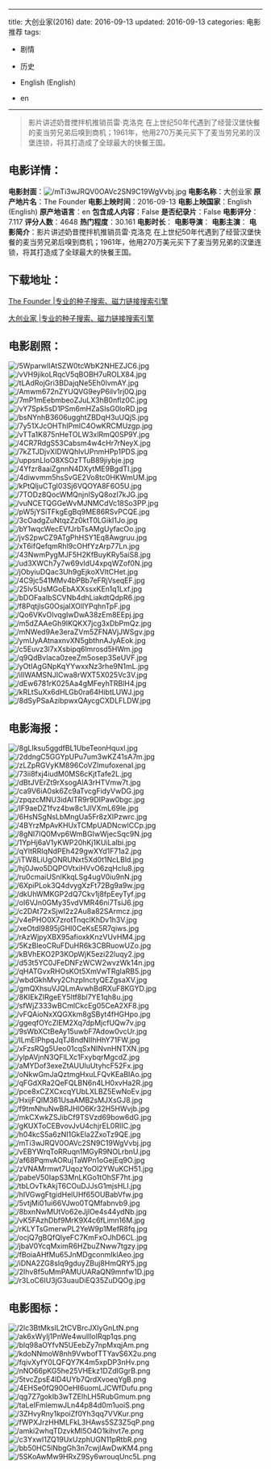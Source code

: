 
---
title: 大创业家(2016)
date: 2016-09-13
updated: 2016-09-13
categories: 电影推荐
tags:
- 剧情
- 历史

- English (English)
- en
---


> 影片讲述奶昔搅拌机推销员雷·克洛克 在上世纪50年代遇到了经营汉堡快餐的麦当劳兄弟后嗅到商机；1961年，他用270万美元买下了麦当劳兄弟的汉堡连锁，将其打造成了全球最大的快餐王国。

## **电影详情**：

**电影封面**：<img src="https://image.tmdb.org/t/p/w200/mTi3wJRQV0OAVc2SN9C19WgVvbj.jpg" alt="/mTi3wJRQV0OAVc2SN9C19WgVvbj.jpg" title="/mTi3wJRQV0OAVc2SN9C19WgVvbj.jpg">
**电影名称**：大创业家
**原产地片名**：The Founder
**电影上映时间**：2016-09-13
**电影上映国家**：English (English)
**原产地语言**：en
**包含成人内容**：False
**是否纪录片**：False
**电影评分**：7.117
**评分人数**：4648
**热门程度**：30.161
**电影时长**：
**电影导演**：
**电影主演**：
**电影简介**：影片讲述奶昔搅拌机推销员雷·克洛克 在上世纪50年代遇到了经营汉堡快餐的麦当劳兄弟后嗅到商机；1961年，他用270万美元买下了麦当劳兄弟的汉堡连锁，将其打造成了全球最大的快餐王国。

## **下载地址**：
[The Founder |专业的种子搜索、磁力链接搜索引擎](https://movie.amd794.com:2083/?search=The%20Founder&ordering=&mode=match_phrase&page_size=10&page=1)

[大创业家 |专业的种子搜索、磁力链接搜索引擎](https://movie.amd794.com:2083/?search=%E5%A4%A7%E5%88%9B%E4%B8%9A%E5%AE%B6&ordering=&mode=match_phrase&page_size=10&page=1)
 

## **电影剧照**：
<img src="https://image.tmdb.org/t/p/original/5WparwIlAtSZW0tcWbK2NHEZJC6.jpg" alt="/5WparwIlAtSZW0tcWbK2NHEZJC6.jpg" title="/5WparwIlAtSZW0tcWbK2NHEZJC6.jpg"><img src="https://image.tmdb.org/t/p/original/vVH9jikoLRqcV5qBOBH7uROLX84.jpg" alt="/vVH9jikoLRqcV5qBOBH7uROLX84.jpg" title="/vVH9jikoLRqcV5qBOBH7uROLX84.jpg"><img src="https://image.tmdb.org/t/p/original/tLAdRojGri3BDajqNe5Eh0IvmAY.jpg" alt="/tLAdRojGri3BDajqNe5Eh0IvmAY.jpg" title="/tLAdRojGri3BDajqNe5Eh0IvmAY.jpg"><img src="https://image.tmdb.org/t/p/original/Amwm672nZYUQVG9eyP6ilv1rj0Q.jpg" alt="/Amwm672nZYUQVG9eyP6ilv1rj0Q.jpg" title="/Amwm672nZYUQVG9eyP6ilv1rj0Q.jpg"><img src="https://image.tmdb.org/t/p/original/7mP1mEebmbeoZJuLX3hB0nflz0C.jpg" alt="/7mP1mEebmbeoZJuLX3hB0nflz0C.jpg" title="/7mP1mEebmbeoZJuLX3hB0nflz0C.jpg"><img src="https://image.tmdb.org/t/p/original/vY7Spk5sD1PSm6mHZaSIsG0loRD.jpg" alt="/vY7Spk5sD1PSm6mHZaSIsG0loRD.jpg" title="/vY7Spk5sD1PSm6mHZaSIsG0loRD.jpg"><img src="https://image.tmdb.org/t/p/original/bsNYnhB3606ugghtZBDqH3uUQjS.jpg" alt="/bsNYnhB3606ugghtZBDqH3uUQjS.jpg" title="/bsNYnhB3606ugghtZBDqH3uUQjS.jpg"><img src="https://image.tmdb.org/t/p/original/7y51XJcOHThIPmlC4OwKRCMUzgp.jpg" alt="/7y51XJcOHThIPmlC4OwKRCMUzgp.jpg" title="/7y51XJcOHThIPmlC4OwKRCMUzgp.jpg"><img src="https://image.tmdb.org/t/p/original/vTTa1K875nHeTOLW3xlRmQ0SP9Y.jpg" alt="/vTTa1K875nHeTOLW3xlRmQ0SP9Y.jpg" title="/vTTa1K875nHeTOLW3xlRmQ0SP9Y.jpg"><img src="https://image.tmdb.org/t/p/original/4CR7RdgS53Cabsm4w4cHr7rNeyX.jpg" alt="/4CR7RdgS53Cabsm4w4cHr7rNeyX.jpg" title="/4CR7RdgS53Cabsm4w4cHr7rNeyX.jpg"><img src="https://image.tmdb.org/t/p/original/7kZTJDjvXIDWQhlvUPnmHPp1PDS.jpg" alt="/7kZTJDjvXIDWQhlvUPnmHPp1PDS.jpg" title="/7kZTJDjvXIDWQhlvUPnmHPp1PDS.jpg"><img src="https://image.tmdb.org/t/p/original/uppsnLIoO8XSOzTTuB89jiybje.jpg" alt="/uppsnLIoO8XSOzTTuB89jiybje.jpg" title="/uppsnLIoO8XSOzTTuB89jiybje.jpg"><img src="https://image.tmdb.org/t/p/original/4Yfzr8aaiZgnnN4DXytME9BgdTI.jpg" alt="/4Yfzr8aaiZgnnN4DXytME9BgdTI.jpg" title="/4Yfzr8aaiZgnnN4DXytME9BgdTI.jpg"><img src="https://image.tmdb.org/t/p/original/4diwvmm5hsSvGE2Vo8tc0HKWmUM.jpg" alt="/4diwvmm5hsSvGE2Vo8tc0HKWmUM.jpg" title="/4diwvmm5hsSvGE2Vo8tc0HKWmUM.jpg"><img src="https://image.tmdb.org/t/p/original/kPtQljuCTgl03Sj6VQOYA8F6O5U.jpg" alt="/kPtQljuCTgl03Sj6VQOYA8F6O5U.jpg" title="/kPtQljuCTgl03Sj6VQOYA8F6O5U.jpg"><img src="https://image.tmdb.org/t/p/original/7TODz8QocWMQnjnISyQ8ozI7kJG.jpg" alt="/7TODz8QocWMQnjnISyQ8ozI7kJG.jpg" title="/7TODz8QocWMQnjnISyQ8ozI7kJG.jpg"><img src="https://image.tmdb.org/t/p/original/vuNCETQGGeWvMJNMCdVc18So3PP.jpg" alt="/vuNCETQGGeWvMJNMCdVc18So3PP.jpg" title="/vuNCETQGGeWvMJNMCdVc18So3PP.jpg"><img src="https://image.tmdb.org/t/p/original/pW5jYSiTFkgEgBq9ME86RSvPCQE.jpg" alt="/pW5jYSiTFkgEgBq9ME86RSvPCQE.jpg" title="/pW5jYSiTFkgEgBq9ME86RSvPCQE.jpg"><img src="https://image.tmdb.org/t/p/original/3cOadgZuNtqzZz0ktT0LGikI1Jo.jpg" alt="/3cOadgZuNtqzZz0ktT0LGikI1Jo.jpg" title="/3cOadgZuNtqzZz0ktT0LGikI1Jo.jpg"><img src="https://image.tmdb.org/t/p/original/bY1wqcWecEVfJrbTsAMgUyfacOo.jpg" alt="/bY1wqcWecEVfJrbTsAMgUyfacOo.jpg" title="/bY1wqcWecEVfJrbTsAMgUyfacOo.jpg"><img src="https://image.tmdb.org/t/p/original/jvS2pwCZ9ATgPhHSY1Eq8Awgruu.jpg" alt="/jvS2pwCZ9ATgPhHSY1Eq8Awgruu.jpg" title="/jvS2pwCZ9ATgPhHSY1Eq8Awgruu.jpg"><img src="https://image.tmdb.org/t/p/original/xT6ifQefqmRhl9cOHfYzArp77Ln.jpg" alt="/xT6ifQefqmRhl9cOHfYzArp77Ln.jpg" title="/xT6ifQefqmRhl9cOHfYzArp77Ln.jpg"><img src="https://image.tmdb.org/t/p/original/43NwmPygMJF5H2KfBuyKRy5aiS8.jpg" alt="/43NwmPygMJF5H2KfBuyKRy5aiS8.jpg" title="/43NwmPygMJF5H2KfBuyKRy5aiS8.jpg"><img src="https://image.tmdb.org/t/p/original/ud3XWCh7y7w69vIdU4xpqWZof0N.jpg" alt="/ud3XWCh7y7w69vIdU4xpqWZof0N.jpg" title="/ud3XWCh7y7w69vIdU4xpqWZof0N.jpg"><img src="https://image.tmdb.org/t/p/original/jObyiuDQac3Uh9gEjkoXVltCHet.jpg" alt="/jObyiuDQac3Uh9gEjkoXVltCHet.jpg" title="/jObyiuDQac3Uh9gEjkoXVltCHet.jpg"><img src="https://image.tmdb.org/t/p/original/4C9jc541MMv4bPBb7eFRjVseqEF.jpg" alt="/4C9jc541MMv4bPBb7eFRjVseqEF.jpg" title="/4C9jc541MMv4bPBb7eFRjVseqEF.jpg"><img src="https://image.tmdb.org/t/p/original/25lv5UsMGoEbAXXssxKEn1q1Lxf.jpg" alt="/25lv5UsMGoEbAXXssxKEn1q1Lxf.jpg" title="/25lv5UsMGoEbAXXssxKEn1q1Lxf.jpg"><img src="https://image.tmdb.org/t/p/original/bDOFaaIbSCVNb4dhLiakdtQdpR6.jpg" alt="/bDOFaaIbSCVNb4dhLiakdtQdpR6.jpg" title="/bDOFaaIbSCVNb4dhLiakdtQdpR6.jpg"><img src="https://image.tmdb.org/t/p/original/f8PqtjlsG0OsjalXOllYPqhnTpF.jpg" alt="/f8PqtjlsG0OsjalXOllYPqhnTpF.jpg" title="/f8PqtjlsG0OsjalXOllYPqhnTpF.jpg"><img src="https://image.tmdb.org/t/p/original/Qo6VKvOIvqgIwDwA38zEm8EEpj.jpg" alt="/Qo6VKvOIvqgIwDwA38zEm8EEpj.jpg" title="/Qo6VKvOIvqgIwDwA38zEm8EEpj.jpg"><img src="https://image.tmdb.org/t/p/original/m5dZAAeGh9IKQKX7jcg3xDbPmQz.jpg" alt="/m5dZAAeGh9IKQKX7jcg3xDbPmQz.jpg" title="/m5dZAAeGh9IKQKX7jcg3xDbPmQz.jpg"><img src="https://image.tmdb.org/t/p/original/mNWed9Ae3eraZVm5ZFNAVjJWSgv.jpg" alt="/mNWed9Ae3eraZVm5ZFNAVjJWSgv.jpg" title="/mNWed9Ae3eraZVm5ZFNAVjJWSgv.jpg"><img src="https://image.tmdb.org/t/p/original/ymUyAAtnaxnvXN5gbthnAJyAEok.jpg" alt="/ymUyAAtnaxnvXN5gbthnAJyAEok.jpg" title="/ymUyAAtnaxnvXN5gbthnAJyAEok.jpg"><img src="https://image.tmdb.org/t/p/original/c5Euvz3l7xXsbipq6lmrosd5HWm.jpg" alt="/c5Euvz3l7xXsbipq6lmrosd5HWm.jpg" title="/c5Euvz3l7xXsbipq6lmrosd5HWm.jpg"><img src="https://image.tmdb.org/t/p/original/q9QdBvIaca0zeeZm5osep3SeUVF.jpg" alt="/q9QdBvIaca0zeeZm5osep3SeUVF.jpg" title="/q9QdBvIaca0zeeZm5osep3SeUVF.jpg"><img src="https://image.tmdb.org/t/p/original/yOtIAgGNpKqYYwxxNz3rhe9N1mL.jpg" alt="/yOtIAgGNpKqYYwxxNz3rhe9N1mL.jpg" title="/yOtIAgGNpKqYYwxxNz3rhe9N1mL.jpg"><img src="https://image.tmdb.org/t/p/original/iIIWAMSNJICwa8rWXT5X025Vc3V.jpg" alt="/iIIWAMSNJICwa8rWXT5X025Vc3V.jpg" title="/iIIWAMSNJICwa8rWXT5X025Vc3V.jpg"><img src="https://image.tmdb.org/t/p/original/dEw6781rK025Aa4gMFeyhTRBlH4.jpg" alt="/dEw6781rK025Aa4gMFeyhTRBlH4.jpg" title="/dEw6781rK025Aa4gMFeyhTRBlH4.jpg"><img src="https://image.tmdb.org/t/p/original/kRLtSuXx6dHLGb0ra64HibtLUWJ.jpg" alt="/kRLtSuXx6dHLGb0ra64HibtLUWJ.jpg" title="/kRLtSuXx6dHLGb0ra64HibtLUWJ.jpg"><img src="https://image.tmdb.org/t/p/original/8dSyPSaAzibpwxQAycgCXDLFLDW.jpg" alt="/8dSyPSaAzibpwxQAycgCXDLFLDW.jpg" title="/8dSyPSaAzibpwxQAycgCXDLFLDW.jpg">

## **电影海报**：
<img src="https://image.tmdb.org/t/p/original/8gLIksu5ggdfBL1UbeTeonHquxl.jpg" alt="/8gLIksu5ggdfBL1UbeTeonHquxl.jpg" title="/8gLIksu5ggdfBL1UbeTeonHquxl.jpg"><img src="https://image.tmdb.org/t/p/original/2ddngC5GGYpUPu7um3wKZ41sA7m.jpg" alt="/2ddngC5GGYpUPu7um3wKZ41sA7m.jpg" title="/2ddngC5GGYpUPu7um3wKZ41sA7m.jpg"><img src="https://image.tmdb.org/t/p/original/zLZpRGVyKM896CoVZlmufoxenaI.jpg" alt="/zLZpRGVyKM896CoVZlmufoxenaI.jpg" title="/zLZpRGVyKM896CoVZlmufoxenaI.jpg"><img src="https://image.tmdb.org/t/p/original/73ii8fxj4iudM0MS6cKjtTafe2L.jpg" alt="/73ii8fxj4iudM0MS6cKjtTafe2L.jpg" title="/73ii8fxj4iudM0MS6cKjtTafe2L.jpg"><img src="https://image.tmdb.org/t/p/original/dBtJVErZt9rXsogAlA3rHTVmw7t.jpg" alt="/dBtJVErZt9rXsogAlA3rHTVmw7t.jpg" title="/dBtJVErZt9rXsogAlA3rHTVmw7t.jpg"><img src="https://image.tmdb.org/t/p/original/ca9V6iA0sk6Zc9aTvcgFidyVwDG.jpg" alt="/ca9V6iA0sk6Zc9aTvcgFidyVwDG.jpg" title="/ca9V6iA0sk6Zc9aTvcgFidyVwDG.jpg"><img src="https://image.tmdb.org/t/p/original/zpqzcMNU3idAlTR9r9DIPaw0bgc.jpg" alt="/zpqzcMNU3idAlTR9r9DIPaw0bgc.jpg" title="/zpqzcMNU3idAlTR9r9DIPaw0bgc.jpg"><img src="https://image.tmdb.org/t/p/original/lF9aeDZ1fvz4bw8c1JlVXmL69le.jpg" alt="/lF9aeDZ1fvz4bw8c1JlVXmL69le.jpg" title="/lF9aeDZ1fvz4bw8c1JlVXmL69le.jpg"><img src="https://image.tmdb.org/t/p/original/6HsNSgNsLbMngUa5Fr8zXIPzwrc.jpg" alt="/6HsNSgNsLbMngUa5Fr8zXIPzwrc.jpg" title="/6HsNSgNsLbMngUa5Fr8zXIPzwrc.jpg"><img src="https://image.tmdb.org/t/p/original/4BYrzMpAvKHUxTCMpUADNcwlCCp.jpg" alt="/4BYrzMpAvKHUxTCMpUADNcwlCCp.jpg" title="/4BYrzMpAvKHUxTCMpUADNcwlCCp.jpg"><img src="https://image.tmdb.org/t/p/original/8gNl7IQ0Mvp6WmBGIwWjecSqc9N.jpg" alt="/8gNl7IQ0Mvp6WmBGIwWjecSqc9N.jpg" title="/8gNl7IQ0Mvp6WmBGIwWjecSqc9N.jpg"><img src="https://image.tmdb.org/t/p/original/1YpHj6aV1yKWP20hKj1KUiLaIbi.jpg" alt="/1YpHj6aV1yKWP20hKj1KUiLaIbi.jpg" title="/1YpHj6aV1yKWP20hKj1KUiLaIbi.jpg"><img src="https://image.tmdb.org/t/p/original/qYltRRIqNdPEh429gwXYd1F71a2.jpg" alt="/qYltRRIqNdPEh429gwXYd1F71a2.jpg" title="/qYltRRIqNdPEh429gwXYd1F71a2.jpg"><img src="https://image.tmdb.org/t/p/original/iTW8LiUgONRUNxt5Xd0t1NcLBld.jpg" alt="/iTW8LiUgONRUNxt5Xd0t1NcLBld.jpg" title="/iTW8LiUgONRUNxt5Xd0t1NcLBld.jpg"><img src="https://image.tmdb.org/t/p/original/hj0Jwo5DQPOVtxiHVvO6zqHclu8.jpg" alt="/hj0Jwo5DQPOVtxiHVvO6zqHclu8.jpg" title="/hj0Jwo5DQPOVtxiHVvO6zqHclu8.jpg"><img src="https://image.tmdb.org/t/p/original/ru0cmaiUSnlKkqLSg4ugV0iu9nN.jpg" alt="/ru0cmaiUSnlKkqLSg4ugV0iu9nN.jpg" title="/ru0cmaiUSnlKkqLSg4ugV0iu9nN.jpg"><img src="https://image.tmdb.org/t/p/original/6XpiPLok3Q4dvygXzFt72Bg9a9w.jpg" alt="/6XpiPLok3Q4dvygXzFt72Bg9a9w.jpg" title="/6XpiPLok3Q4dvygXzFt72Bg9a9w.jpg"><img src="https://image.tmdb.org/t/p/original/dkUhWMKGP2dQ7Ckv1j8fpEeyTyf.jpg" alt="/dkUhWMKGP2dQ7Ckv1j8fpEeyTyf.jpg" title="/dkUhWMKGP2dQ7Ckv1j8fpEeyTyf.jpg"><img src="https://image.tmdb.org/t/p/original/oI6VJn0GMy35vdVMR46ni7TsiJ6.jpg" alt="/oI6VJn0GMy35vdVMR46ni7TsiJ6.jpg" title="/oI6VJn0GMy35vdVMR46ni7TsiJ6.jpg"><img src="https://image.tmdb.org/t/p/original/c2DAt72xSjwI2z2Au8a82SArmcz.jpg" alt="/c2DAt72xSjwI2z2Au8a82SArmcz.jpg" title="/c2DAt72xSjwI2z2Au8a82SArmcz.jpg"><img src="https://image.tmdb.org/t/p/original/v4ePHO0X7zrotTnqclKhDv1h3V.jpg" alt="/v4ePHO0X7zrotTnqclKhDv1h3V.jpg" title="/v4ePHO0X7zrotTnqclKhDv1h3V.jpg"><img src="https://image.tmdb.org/t/p/original/xeOtdI9895jGHI0CeKsE5R7qiws.jpg" alt="/xeOtdI9895jGHI0CeKsE5R7qiws.jpg" title="/xeOtdI9895jGHI0CeKsE5R7qiws.jpg"><img src="https://image.tmdb.org/t/p/original/rAzWjpyXBX95afioxkKnzVUvHM4.jpg" alt="/rAzWjpyXBX95afioxkKnzVUvHM4.jpg" title="/rAzWjpyXBX95afioxkKnzVUvHM4.jpg"><img src="https://image.tmdb.org/t/p/original/5KzBleoCRuFDuHR6k3CBRuowUZo.jpg" alt="/5KzBleoCRuFDuHR6k3CBRuowUZo.jpg" title="/5KzBleoCRuFDuHR6k3CBRuowUZo.jpg"><img src="https://image.tmdb.org/t/p/original/kBVhEKO2P3KOpWjK5ezi22luqy2.jpg" alt="/kBVhEKO2P3KOpWjK5ezi22luqy2.jpg" title="/kBVhEKO2P3KOpWjK5ezi22luqy2.jpg"><img src="https://image.tmdb.org/t/p/original/d53t5YC0JFeDNFzWCW2wvzWk14n.jpg" alt="/d53t5YC0JFeDNFzWCW2wvzWk14n.jpg" title="/d53t5YC0JFeDNFzWCW2wvzWk14n.jpg"><img src="https://image.tmdb.org/t/p/original/qHATGvxRHOsKOt5XmVwTRglaRB5.jpg" alt="/qHATGvxRHOsKOt5XmVwTRglaRB5.jpg" title="/qHATGvxRHOsKOt5XmVwTRglaRB5.jpg"><img src="https://image.tmdb.org/t/p/original/wbdGkhMvy2ChzpInctyQEZgsaXV.jpg" alt="/wbdGkhMvy2ChzpInctyQEZgsaXV.jpg" title="/wbdGkhMvy2ChzpInctyQEZgsaXV.jpg"><img src="https://image.tmdb.org/t/p/original/gmQXhsuVJQLmAvwhBdRXuF8KGYD.jpg" alt="/gmQXhsuVJQLmAvwhBdRXuF8KGYD.jpg" title="/gmQXhsuVJQLmAvwhBdRXuF8KGYD.jpg"><img src="https://image.tmdb.org/t/p/original/8KIEkZIRgeEY5ltf8bl7YE1qh8u.jpg" alt="/8KIEkZIRgeEY5ltf8bl7YE1qh8u.jpg" title="/8KIEkZIRgeEY5ltf8bl7YE1qh8u.jpg"><img src="https://image.tmdb.org/t/p/original/sfWjZ333wBCmlCkcEg05CeA2XF8.jpg" alt="/sfWjZ333wBCmlCkcEg05CeA2XF8.jpg" title="/sfWjZ333wBCmlCkcEg05CeA2XF8.jpg"><img src="https://image.tmdb.org/t/p/original/vFQAioNxXQGXkm8gSByt4fHGHpo.jpg" alt="/vFQAioNxXQGXkm8gSByt4fHGHpo.jpg" title="/vFQAioNxXQGXkm8gSByt4fHGHpo.jpg"><img src="https://image.tmdb.org/t/p/original/ggeqfOYcZlEM2Xq7dpMjcfUQw7v.jpg" alt="/ggeqfOYcZlEM2Xq7dpMjcfUQw7v.jpg" title="/ggeqfOYcZlEM2Xq7dpMjcfUQw7v.jpg"><img src="https://image.tmdb.org/t/p/original/9sWbXCtBeAy15uwbF7Adow0vcUr.jpg" alt="/9sWbXCtBeAy15uwbF7Adow0vcUr.jpg" title="/9sWbXCtBeAy15uwbF7Adow0vcUr.jpg"><img src="https://image.tmdb.org/t/p/original/lLmEIPhpqJqTJ8ndNIIhHhY71FW.jpg" alt="/lLmEIPhpqJqTJ8ndNIIhHhY71FW.jpg" title="/lLmEIPhpqJqTJ8ndNIIhHhY71FW.jpg"><img src="https://image.tmdb.org/t/p/original/xFzsRQg5Ueo01cqSxNINvnHNTXN.jpg" alt="/xFzsRQg5Ueo01cqSxNINvnHNTXN.jpg" title="/xFzsRQg5Ueo01cqSxNINvnHNTXN.jpg"><img src="https://image.tmdb.org/t/p/original/ylpAVjnN3QFlLXc1FxybqrMgcdZ.jpg" alt="/ylpAVjnN3QFlLXc1FxybqrMgcdZ.jpg" title="/ylpAVjnN3QFlLXc1FxybqrMgcdZ.jpg"><img src="https://image.tmdb.org/t/p/original/aMYDof3exeZtAUUIuUtyhcF52Fx.jpg" alt="/aMYDof3exeZtAUUIuUtyhcF52Fx.jpg" title="/aMYDof3exeZtAUUIuUtyhcF52Fx.jpg"><img src="https://image.tmdb.org/t/p/original/oNkwGmJaQztmgHxuLFQvKEaBIAo.jpg" alt="/oNkwGmJaQztmgHxuLFQvKEaBIAo.jpg" title="/oNkwGmJaQztmgHxuLFQvKEaBIAo.jpg"><img src="https://image.tmdb.org/t/p/original/qFGdXRa2QeFQLBN6n4LH0xvHa2R.jpg" alt="/qFGdXRa2QeFQLBN6n4LH0xvHa2R.jpg" title="/qFGdXRa2QeFQLBN6n4LH0xvHa2R.jpg"><img src="https://image.tmdb.org/t/p/original/pce8xCZXCxcqYUbLXLBZ5EwNoEv.jpg" alt="/pce8xCZXCxcqYUbLXLBZ5EwNoEv.jpg" title="/pce8xCZXCxcqYUbLXLBZ5EwNoEv.jpg"><img src="https://image.tmdb.org/t/p/original/HxijFQlM361UsaAMB2sMJXsGJ8.jpg" alt="/HxijFQlM361UsaAMB2sMJXsGJ8.jpg" title="/HxijFQlM361UsaAMB2sMJXsGJ8.jpg"><img src="https://image.tmdb.org/t/p/original/f9tmNhuNwBRJHlO6Kr32H5HWvjb.jpg" alt="/f9tmNhuNwBRJHlO6Kr32H5HWvjb.jpg" title="/f9tmNhuNwBRJHlO6Kr32H5HWvjb.jpg"><img src="https://image.tmdb.org/t/p/original/mkCXwkZSJibCf9TSVzd69bow6dG.jpg" alt="/mkCXwkZSJibCf9TSVzd69bow6dG.jpg" title="/mkCXwkZSJibCf9TSVzd69bow6dG.jpg"><img src="https://image.tmdb.org/t/p/original/gKUXToCEBvovJvU4chjrEL0RIIC.jpg" alt="/gKUXToCEBvovJvU4chjrEL0RIIC.jpg" title="/gKUXToCEBvovJvU4chjrEL0RIIC.jpg"><img src="https://image.tmdb.org/t/p/original/h04kcS5a6zNI1GkEla2ZxoTz9QE.jpg" alt="/h04kcS5a6zNI1GkEla2ZxoTz9QE.jpg" title="/h04kcS5a6zNI1GkEla2ZxoTz9QE.jpg"><img src="https://image.tmdb.org/t/p/original/mTi3wJRQV0OAVc2SN9C19WgVvbj.jpg" alt="/mTi3wJRQV0OAVc2SN9C19WgVvbj.jpg" title="/mTi3wJRQV0OAVc2SN9C19WgVvbj.jpg"><img src="https://image.tmdb.org/t/p/original/vEBYWrqToRRuqn1MGyR9NOLrbnU.jpg" alt="/vEBYWrqToRRuqn1MGyR9NOLrbnU.jpg" title="/vEBYWrqToRRuqn1MGyR9NOLrbnU.jpg"><img src="https://image.tmdb.org/t/p/original/af68PqmvAORujTaWPn1oGejEq9O.jpg" alt="/af68PqmvAORujTaWPn1oGejEq9O.jpg" title="/af68PqmvAORujTaWPn1oGejEq9O.jpg"><img src="https://image.tmdb.org/t/p/original/zVNAMrmwt7UqozYoOl2YWuKCH51.jpg" alt="/zVNAMrmwt7UqozYoOl2YWuKCH51.jpg" title="/zVNAMrmwt7UqozYoOl2YWuKCH51.jpg"><img src="https://image.tmdb.org/t/p/original/pabeV50IapS3MnLKGo1tOhSF7ht.jpg" alt="/pabeV50IapS3MnLKGo1tOhSF7ht.jpg" title="/pabeV50IapS3MnLKGo1tOhSF7ht.jpg"><img src="https://image.tmdb.org/t/p/original/tbLOvTkAkjT6COuDJJsG1mjsHLI.jpg" alt="/tbLOvTkAkjT6COuDJJsG1mjsHLI.jpg" title="/tbLOvTkAkjT6COuDJJsG1mjsHLI.jpg"><img src="https://image.tmdb.org/t/p/original/hIVGwgFtgidHelUHf65OUBabVfw.jpg" alt="/hIVGwgFtgidHelUHf65OUBabVfw.jpg" title="/hIVGwgFtgidHelUHf65OUBabVfw.jpg"><img src="https://image.tmdb.org/t/p/original/5vtjMi01ui66VJwo0TQMfabnvb9.jpg" alt="/5vtjMi01ui66VJwo0TQMfabnvb9.jpg" title="/5vtjMi01ui66VJwo0TQMfabnvb9.jpg"><img src="https://image.tmdb.org/t/p/original/8bxnNwMUtVo62eJjlOe4s44ydNb.jpg" alt="/8bxnNwMUtVo62eJjlOe4s44ydNb.jpg" title="/8bxnNwMUtVo62eJjlOe4s44ydNb.jpg"><img src="https://image.tmdb.org/t/p/original/vK5FAzhDbf9MrK9X4c6fLimn16M.jpg" alt="/vK5FAzhDbf9MrK9X4c6fLimn16M.jpg" title="/vK5FAzhDbf9MrK9X4c6fLimn16M.jpg"><img src="https://image.tmdb.org/t/p/original/rKLYTsGmerwPL2YeW9p1MefR8fq.jpg" alt="/rKLYTsGmerwPL2YeW9p1MefR8fq.jpg" title="/rKLYTsGmerwPL2YeW9p1MefR8fq.jpg"><img src="https://image.tmdb.org/t/p/original/ocjQ7gBQfQlyeFC7KmFxOJhD6CL.jpg" alt="/ocjQ7gBQfQlyeFC7KmFxOJhD6CL.jpg" title="/ocjQ7gBQfQlyeFC7KmFxOJhD6CL.jpg"><img src="https://image.tmdb.org/t/p/original/jbaV0YcqMximR6HZbuZNww7tgzy.jpg" alt="/jbaV0YcqMximR6HZbuZNww7tgzy.jpg" title="/jbaV0YcqMximR6HZbuZNww7tgzy.jpg"><img src="https://image.tmdb.org/t/p/original/fBoiaAHfMu65JnMDgconmIklAeo.jpg" alt="/fBoiaAHfMu65JnMDgconmIklAeo.jpg" title="/fBoiaAHfMu65JnMDgconmIklAeo.jpg"><img src="https://image.tmdb.org/t/p/original/iDNA2ZG8sIq9gduyZBuj8HmQRY5.jpg" alt="/iDNA2ZG8sIq9gduyZBuj8HmQRY5.jpg" title="/iDNA2ZG8sIq9gduyZBuj8HmQRY5.jpg"><img src="https://image.tmdb.org/t/p/original/2Ihv8f5uMmPAMUUARaQN9mnfw1D.jpg" alt="/2Ihv8f5uMmPAMUUARaQN9mnfw1D.jpg" title="/2Ihv8f5uMmPAMUUARaQN9mnfw1D.jpg"><img src="https://image.tmdb.org/t/p/original/r3LoC6IU3jG3uauDiEQ35ZuDQOg.jpg" alt="/r3LoC6IU3jG3uauDiEQ35ZuDQOg.jpg" title="/r3LoC6IU3jG3uauDiEQ35ZuDQOg.jpg">

## **电影图标**：
<img src="https://image.tmdb.org/t/p/original/2lc3BtMksIL2tCVBrcJXIyGnLtN.png" alt="/2lc3BtMksIL2tCVBrcJXIyGnLtN.png" title="/2lc3BtMksIL2tCVBrcJXIyGnLtN.png"><img src="https://image.tmdb.org/t/p/original/ak6xWyIj1PnWe4wuIlloIRqp1qs.png" alt="/ak6xWyIj1PnWe4wuIlloIRqp1qs.png" title="/ak6xWyIj1PnWe4wuIlloIRqp1qs.png"><img src="https://image.tmdb.org/t/p/original/blq98aOYfvN5UEebZy7npMxqjAm.png" alt="/blq98aOYfvN5UEebZy7npMxqjAm.png" title="/blq98aOYfvN5UEebZy7npMxqjAm.png"><img src="https://image.tmdb.org/t/p/original/kdoNNmoW8nh9VwbofTTYavS6X2u.png" alt="/kdoNNmoW8nh9VwbofTTYavS6X2u.png" title="/kdoNNmoW8nh9VwbofTTYavS6X2u.png"><img src="https://image.tmdb.org/t/p/original/fqivXyfY0LQFQY7K4m5xpDP3nHv.png" alt="/fqivXyfY0LQFQY7K4m5xpDP3nHv.png" title="/fqivXyfY0LQFQY7K4m5xpDP3nHv.png"><img src="https://image.tmdb.org/t/p/original/nNO66pKG5he25VHEkz1DZdIGgrB.png" alt="/nNO66pKG5he25VHEkz1DZdIGgrB.png" title="/nNO66pKG5he25VHEkz1DZdIGgrB.png"><img src="https://image.tmdb.org/t/p/original/5tvcZpsE4lD4UYb7QrdXvoeqYgB.png" alt="/5tvcZpsE4lD4UYb7QrdXvoeqYgB.png" title="/5tvcZpsE4lD4UYb7QrdXvoeqYgB.png"><img src="https://image.tmdb.org/t/p/original/4EHSe0fQ90OeHI6uomLJCWfDufu.png" alt="/4EHSe0fQ90OeHI6uomLJCWfDufu.png" title="/4EHSe0fQ90OeHI6uomLJCWfDufu.png"><img src="https://image.tmdb.org/t/p/original/qg7Z7gokIb3wTZElhLH5RubGmum.png" alt="/qg7Z7gokIb3wTZElhLH5RubGmum.png" title="/qg7Z7gokIb3wTZElhLH5RubGmum.png"><img src="https://image.tmdb.org/t/p/original/taLeIFmlemwJLn44p84d0m1uoiS.png" alt="/taLeIFmlemwJLn44p84d0m1uoiS.png" title="/taLeIFmlemwJLn44p84d0m1uoiS.png"><img src="https://image.tmdb.org/t/p/original/3ZHvyRny1kpoiZf0Yh3qq7VVKur.png" alt="/3ZHvyRny1kpoiZf0Yh3qq7VVKur.png" title="/3ZHvyRny1kpoiZf0Yh3qq7VVKur.png"><img src="https://image.tmdb.org/t/p/original/fWPXJrzHHMLFkL3HAws5SZ3Z5qP.png" alt="/fWPXJrzHHMLFkL3HAws5SZ3Z5qP.png" title="/fWPXJrzHHMLFkL3HAws5SZ3Z5qP.png"><img src="https://image.tmdb.org/t/p/original/amki2whqTDzvkMl5O4O1kihvt7e.png" alt="/amki2whqTDzvkMl5O4O1kihvt7e.png" title="/amki2whqTDzvkMl5O4O1kihvt7e.png"><img src="https://image.tmdb.org/t/p/original/c3YxwI1ZQ19UxUzphUGN11pRtbR.png" alt="/c3YxwI1ZQ19UxUzphUGN11pRtbR.png" title="/c3YxwI1ZQ19UxUzphUGN11pRtbR.png"><img src="https://image.tmdb.org/t/p/original/bb50HC5lNbgGh3n7cwjlAwDwKM4.png" alt="/bb50HC5lNbgGh3n7cwjlAwDwKM4.png" title="/bb50HC5lNbgGh3n7cwjlAwDwKM4.png"><img src="https://image.tmdb.org/t/p/original/5SKoAwMw9HRxZ9Sy6wrouqUnc5L.png" alt="/5SKoAwMw9HRxZ9Sy6wrouqUnc5L.png" title="/5SKoAwMw9HRxZ9Sy6wrouqUnc5L.png">
